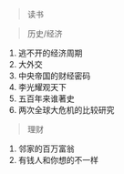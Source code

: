 > 读书

> 历史/经济
1. 逃不开的经济周期
2. 大外交
3. 中央帝国的财经密码
4. 李光耀观天下
5. 五百年来谁著史
6. 两次全球大危机的比较研究

> 理财
1. 邻家的百万富翁
2. 有钱人和你想的不一样
